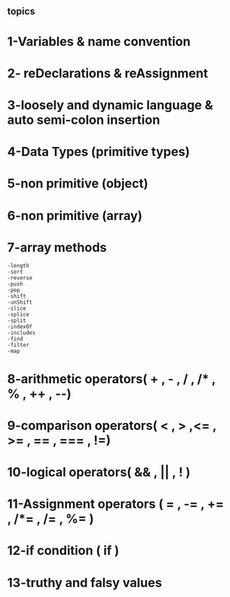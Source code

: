## topics

# 1-Variables & name convention

# 2- reDeclarations & reAssignment

# 3-loosely and dynamic language & auto semi-colon insertion

# 4-Data Types (primitive types)

# 5-non primitive (object)

# 6-non primitive (array)

# 7-array methods

    -length
    -sort
    -reverse
    -push
    -pop
    -shift
    -unShift
    -slice
    -splice
    -split
    -indexOf
    -includes
    -find
    -filter
    -map

# 8-arithmetic operators( + , - , / , /* , % , ++ , --)

# 9-comparison operators( < , > ,<= , >= , == , === , !=)

# 10-logical operators( && , || , ! )

# 11-Assignment operators ( = , -= , += , /*= , /= , %= )

# 12-if condition ( if )

# 13-truthy and falsy values
